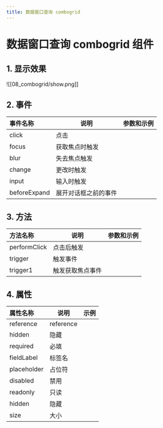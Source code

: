 ```yaml
---
title: 数据窗口查询 combogrid
---
```


# 数据窗口查询 combogrid 组件

## 1. 显示效果
![[08_combogrid/show.png]]

## 2. 事件
| 事件名称 | 说明      | 参数和示例                                |
|:-----|---------|--------------------------------------|
| click | 点击 |                              |
| focus | 获取焦点时触发 |  |
| blur | 失去焦点触发 |  |
| change | 更改时触发 |  |
| input | 输入时触发 |  |
| beforeExpand | 展开对话框之前的事件 |  |

## 3. 方法
| 方法名称 | 说明      | 参数和示例                                |
|:-----|---------|--------------------------------------|
| performClick | 点击后触发 |                              |
| trigger | 触发事件 |  |
| trigger1 | 触发获取焦点事件 |  |

## 4. 属性
| 属性名称 | 说明      | 示例                                   |
|:-----|---------|--------------------------------------|
| reference | reference |  |
| hidden | 隐藏 |  |
| required | 必填 |  |
| fieldLabel | 标签名 |  |
| placeholder | 占位符 |  |
| disabled | 禁用 |  |
| readonly | 只读 |  |
| hidden | 隐藏 |  |
| size | 大小 |  |